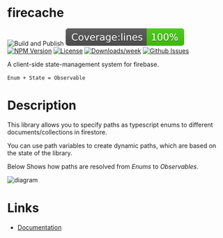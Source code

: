 # firecache

<!-- [START badges] -->

![Build and Publish](https://github.com/benwinding/firecache/workflows/Build%20and%20Publish/badge.svg)
[![Code Coverage](coverage/badge-lines.svg)](./coverage/coverage-summary.json)
[![NPM Version](https://img.shields.io/npm/v/firecache.svg)](https://www.npmjs.com/package/firecache)
[![License](https://img.shields.io/npm/l/firecache.svg)](https://github.com/benwinding/firecache/blob/master/LICENSE)
[![Downloads/week](https://img.shields.io/npm/dm/firecache.svg)](https://www.npmjs.com/package/firecache)
[![Github Issues](https://img.shields.io/github/issues/benwinding/firecache.svg)](https://github.com/benwinding/firecache)

<!-- [END badges] -->

A client-side state-management system for firebase.

```
Enum + State = Observable
```

# Description

This library allows you to specify paths as typescript enums to different documents/collections in firestore.

You can use path variables to create dynamic paths, which are based on the state of the library.

Below Shows how paths are resolved from _Enums_ to _Observables_.

![diagram](https://i.imgur.com/S1AA7U7.png)

# Links

- [Documentation](https://benwinding.github.io/firecache/)
